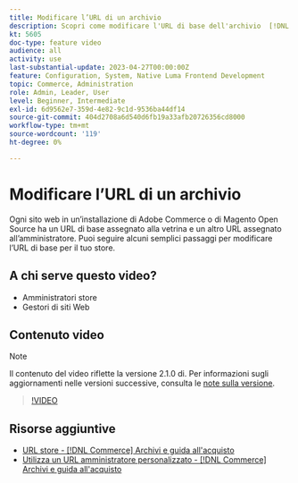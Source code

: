```yaml
---
title: Modificare l’URL di un archivio
description: Scopri come modificare l'URL di base dell'archivio  [!DNL Commerce]  in Admin.
kt: 5605
doc-type: feature video
audience: all
activity: use
last-substantial-update: 2023-04-27T00:00:00Z
feature: Configuration, System, Native Luma Frontend Development
topic: Commerce, Administration
role: Admin, Leader, User
level: Beginner, Intermediate
exl-id: 6d9562e7-359d-4e82-9c1d-9536ba44df14
source-git-commit: 404d2708a6d540d6fb19a33afb20726356cd8000
workflow-type: tm+mt
source-wordcount: '119'
ht-degree: 0%

---
```


# Modificare l’URL di un archivio

Ogni sito web in un’installazione di Adobe Commerce o di Magento Open Source ha un URL di base assegnato alla vetrina e un altro URL assegnato all’amministratore. Puoi seguire alcuni semplici passaggi per modificare l’URL di base per il tuo store.

## A chi serve questo video?

- Amministratori store
- Gestori di siti Web

## Contenuto video

>[!NOTE]
>
>Il contenuto del video riflette la versione 2.1.0 di. Per informazioni sugli aggiornamenti nelle versioni successive, consulta le [note sulla versione](https://experienceleague.adobe.com/docs/commerce-operations/release/notes/overview.html).

>[!VIDEO](https://video.tv.adobe.com/v/35488?quality=12&learn=on)

## Risorse aggiuntive

- [URL store - [!DNL Commerce] Archivi e guida all&#39;acquisto](https://experienceleague.adobe.com/docs/commerce-admin/stores-sales/site-store/store-urls.html)
- [Utilizza un URL amministratore personalizzato - [!DNL Commerce] Archivi e guida all&#39;acquisto](https://experienceleague.adobe.com/docs/commerce-admin/stores-sales/site-store/store-urls.html#use-a-custom-admin-url)
